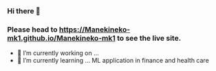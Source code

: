 ### Hi there 👋
### Please head to https://Manekineko-mk1.github.io/Manekineko-mk1 to see the live site.

- 🔭 I’m currently working on ... 
- 🌱 I’m currently learning ... ML application in finance and health care 

<!--
**Manekineko-mk1/Manekineko-mk1** is a ✨ _special_ ✨ repository because its `README.md` (this file) appears on your GitHub profile.

Here are some ideas to get you started:

- 🔭 I’m currently working on ...
- 🌱 I’m currently learning ...
- 👯 I’m looking to collaborate on ...
- 🤔 I’m looking for help with ...
- 💬 Ask me about ...
- 📫 How to reach me: ...
- 😄 Pronouns: ...
- ⚡ Fun fact: ...
-->
